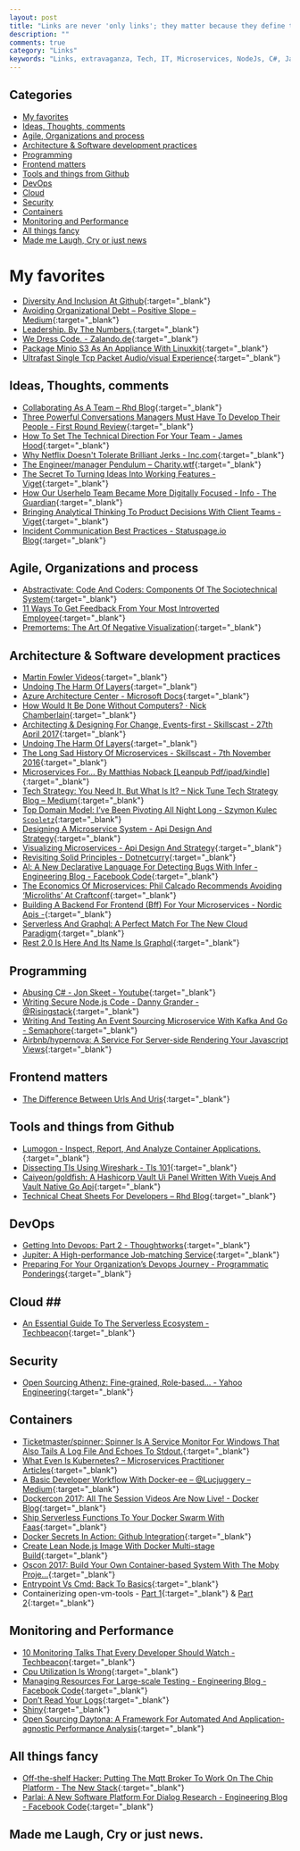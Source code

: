 ```yaml
---
layout: post
title: "Links are never 'only links'; they matter because they define the contours of what we can do."
description: ""
comments: true
category: "Links"
keywords: "Links, extravaganza, Tech, IT, Microservices, NodeJs, C#, Javascript, Solution architecture"
---
```


## Categories ##
* [My favorites](#favorites)
* [Ideas, Thoughts, comments](#ideas)
* [Agile, Organizations and process](#agile)
* [Architecture & Software development practices](#development)
* [Programming](#net)
* [Frontend matters](#web)
* [Tools and things from Github](#tools)
* [DevOps](#devops)
* [Cloud](#cloud)
* [Security](#security)
* [Containers](#containers)
* [Monitoring and Performance](#monitoring)
* [All things fancy](#buzz)
* [Made me Laugh, Cry or just news](#news)

# My favorites<a name="favorites"></a> #
* [Diversity And Inclusion At Github](https://diversity.github.com/){:target="_blank"}
* [Avoiding Organizational Debt – Positive Slope – Medium](https://medium.com/positiveslope/avoiding-organizational-debt-3e47760803a0){:target="_blank"}
* [Leadership. By The Numbers.](https://www.youtube.com/watch?v=3DogCty65L8&index=12&list=PLBzScQzZ83I_XNVXLzKPO00OiuWggaY1_){:target="_blank"}
* [We Dress Code. - Zalando.de](https://www.zalando.de/wedresscode/){:target="_blank"}
* [Package Minio S3 As An Appliance With Linuxkit](http://blog.alexellis.io/minio-linuxkit/){:target="_blank"}
* [Ultrafast Single Tcp Packet Audio/visual Experience](https://github.com/diracdeltas/FastestWebsiteEver){:target="_blank"}

## Ideas, Thoughts, comments <a name="ideas"></a> ##
* [Collaborating As A Team – Rhd Blog](https://developers.redhat.com/blog/2017/05/10/collaborating-as-a-team/){:target="_blank"}
* [Three Powerful Conversations Managers Must Have To Develop Their People - First Round Review](http://firstround.com/review/three-powerful-conversations-managers-must-have-to-develop-their-people/){:target="_blank"}
* [How To Set The Technical Direction For Your Team - James Hood](http://jlhood.com/how-to-set-team-technical-direction/){:target="_blank"}
* [Why Netflix Doesn't Tolerate Brilliant Jerks - Inc.com](https://www.inc.com/jim-schleckser/why-netflix-doesn-t-tolerate-brilliant-jerks.html){:target="_blank"}
* [The Engineer/manager Pendulum – Charity.wtf](https://charity.wtf/2017/05/11/the-engineer-manager-pendulum/){:target="_blank"}
* [The Secret To Turning Ideas Into Working Features - Viget](https://www.viget.com/articles/the-secret-to-turning-ideas-into-working-features){:target="_blank"}
* [How Our Userhelp Team Became More Digitally Focused - Info - The Guardian](https://www.theguardian.com/info/developer-blog/2017/may/15/how-our-userhelp-team-became-more-digitally-focused){:target="_blank"}
* [Bringing Analytical Thinking To Product Decisions With Client Teams - Viget](https://www.viget.com/articles/bringing-analytical-thinking-to-product-decisions-with-client-teams){:target="_blank"}
* [Incident Communication Best Practices - Statuspage.io Blog](http://blog.statuspage.io/incident-communication-best-practices){:target="_blank"}

## Agile, Organizations and process<a name="agile"></a> ##
* [Abstractivate: Code And Coders: Components Of The Sociotechnical System](http://blog.jessitron.com/2017/05/code-and-coders-components-of.html){:target="_blank"}
* [11 Ways To Get Feedback From Your Most Introverted Employee](https://m.signalvnoise.com/11-ways-to-get-feedback-from-your-most-introverted-employee-7a6317121b47){:target="_blank"}
* [Premortems: The Art Of Negative Visualization](https://medium.com/production-ready/premortems-the-art-of-negative-visualization-583081559ea1?__s=6izvcszagfpuqzzmdi2h){:target="_blank"}

## Architecture & Software development practices <a name="development"></a> ##
* [Martin Fowler Videos](https://martinfowler.com/videos.html#many-meanings-event){:target="_blank"}
* [Undoing The Harm Of Layers](https://nrkbeta.no/2017/04/29/undoing-the-harm-of-layers/?__s=amwwwz5judsp1dsfgko7){:target="_blank"}
* [Azure Architecture Center - Microsoft Docs](https://docs.microsoft.com/en-us/azure/architecture/){:target="_blank"}
* [How Would It Be Done Without Computers? · Nick Chamberlain](https://buildplease.com/pages/on-paper/){:target="_blank"}
* [Architecting & Designing For Change, Events-first - Skillscast - 27th April 2017](https://skillsmatter.com/skillscasts/9454-architecting-and-designing-for-change-events-first){:target="_blank"}
* [Undoing The Harm Of Layers](https://nrkbeta.no/2017/04/29/undoing-the-harm-of-layers/?__s=amwwwz5judsp1dsfgko7){:target="_blank"}
* [The Long Sad History Of Microservices - Skillscast - 7th November 2016](https://skillsmatter.com/skillscasts/8207-the-long-sad-history-of-microservices?__s=amwwwz5judsp1dsfgko7){:target="_blank"}
* [Microservices For… By Matthias Noback [Leanpub Pdf/ipad/kindle]](https://leanpub.com/microservices-for-everyone/?__s=amwwwz5judsp1dsfgko7){:target="_blank"}
* [Tech Strategy: You Need It, But What Is It? – Nick Tune Tech Strategy Blog – Medium](https://medium.com/nick-tune-tech-strategy-blog/tech-strategy-you-need-it-but-what-is-it-af292421e422?__s=amwwwz5judsp1dsfgko7){:target="_blank"}
* [Top Domain Model: I’ve Been Pivoting All Night Long - Szymon Kulec `Scooletz`](https://blog.scooletz.com/2017/05/08/top-domain-model-ive-been-pivoting-all-night-long/?__s=amwwwz5judsp1dsfgko7){:target="_blank"}
* [Designing A Microservice System - Api Design And Strategy](http://www.apiacademy.co/designing-a-system-of-microservices/){:target="_blank"}
* [Visualizing Microservices - Api Design And Strategy](http://www.apiacademy.co/visualizing-microservice-architecture/){:target="_blank"}
* [Revisiting Solid Principles - Dotnetcurry](http://www.dotnetcurry.com/software-gardening/1365/solid-principles){:target="_blank"}
* [Al: A New Declarative Language For Detecting Bugs With Infer - Engineering Blog - Facebook Code](https://code.facebook.com/posts/277643589367408/al-a-new-declarative-language-for-detecting-bugs-with-infer/){:target="_blank"}
* [The Economics Of Microservices: Phil Calçado Recommends Avoiding ‘Microliths’ At Craftconf](https://www.infoq.com/news/2017/05/economics-microservices){:target="_blank"}
* [Building A Backend For Frontend (Bff) For Your Microservices - Nordic Apis -](http://nordicapis.com/building-a-backend-for-frontend-shim-for-your-microservices/){:target="_blank"}
* [Serverless And Graphql: A Perfect Match For The New Cloud Paradigm](https://thenewstack.io/serverless-graphql-perfect-match-new-cloud-paradigm/){:target="_blank"}
* [Rest 2.0 Is Here And Its Name Is Graphql](https://www.sitepoint.com/rest-2-0-graphql/){:target="_blank"}

## Programming <a name="net"></a> ##
* [Abusing C# - Jon Skeet - Youtube](https://www.youtube.com/watch?v=JIlO_EebEQI){:target="_blank"}
* [Writing Secure Node.js Code - Danny Grander - @Risingstack](https://community.risingstack.com/writing-secure-node-js-code-danny-grander/){:target="_blank"}
* [Writing And Testing An Event Sourcing Microservice With Kafka And Go - Semaphore](https://semaphoreci.com/community/tutorials/writing-and-testing-an-event-sourcing-microservice-with-kafka-and-go){:target="_blank"}
* [Airbnb/hypernova: A Service For Server-side Rendering Your Javascript Views](https://github.com/airbnb/hypernova){:target="_blank"}

## Frontend matters <a name="web"></a> ##
* [The Difference Between Urls And Uris](https://danielmiessler.com/study/url-uri/){:target="_blank"}

## Tools and things from Github <a name="tools"></a> ##
* [Lumogon - Inspect, Report, And Analyze Container Applications.](https://lumogon.com/){:target="_blank"}
* [Dissecting Tls Using Wireshark - Tls 101](http://blog.catchpoint.com/2017/05/12/dissecting-tls-using-wireshark/){:target="_blank"}
* [Caiyeon/goldfish: A Hashicorp Vault Ui Panel Written With Vuejs And Vault Native Go Api](https://github.com/Caiyeon/goldfish){:target="_blank"}
* [Technical Cheat Sheets For Developers – Rhd Blog](https://developers.redhat.com/blog/2017/05/23/technical-cheat-sheets-for-developers/){:target="_blank"}

## DevOps<a name="devops"></a> ##
* [Getting Into Devops: Part 2 - Thoughtworks](https://www.thoughtworks.com/insights/blog/getting-devops-part-2){:target="_blank"}
* [Jupiter: A High-performance Job-matching Service](https://code.facebook.com/posts/222017798302928/jupiter-a-high-performance-job-matching-service/){:target="_blank"}
* [Preparing For Your Organization’s Devops Journey - Programmatic Ponderings](https://programmaticponderings.com/2017/05/10/preparing-for-your-organizations-devops-journey/){:target="_blank"}

## Cloud <a name="cloud"></a>##
* [An Essential Guide To The Serverless Ecosystem - Techbeacon](https://techbeacon.com/essential-guide-serverless-ecosystem){:target="_blank"}

## Security<a name="security"></a> ##
* [Open Sourcing Athenz: Fine-grained, Role-based... - Yahoo Engineering](https://yahooeng.tumblr.com/post/160481899076/open-sourcing-athenz-fine-grained-role-based){:target="_blank"}

## Containers <a name="containers"></a> ##
* [Ticketmaster/spinner: Spinner Is A Service Monitor For Windows That Also Tails A Log File And Echoes To Stdout.](https://github.com/Ticketmaster/spinner){:target="_blank"}
* [What Even Is Kubernetes? – Microservices Practitioner Articles](https://articles.microservices.com/what-even-is-kubernetes-1909b7bdda1c){:target="_blank"}
* [A Basic Developer Workflow With Docker-ee – @Lucjuggery – Medium](https://medium.com/lucjuggery/a-basic-developer-workflow-with-docker-ee-eb68bb1811b1){:target="_blank"}
* [Dockercon 2017: All The Session Videos Are Now Live! - Docker Blog](https://blog.docker.com/2017/05/dockercon-2017-session-videos-now-live/){:target="_blank"}
* [Ship Serverless Functions To Your Docker Swarm With Faas](https://finnian.io/blog/ship-serverless-functions-to-your-docker-swarm-with-faas/){:target="_blank"}
* [Docker Secrets In Action: Github Integration](http://blog.alexellis.io/swarm-secrets-in-action/){:target="_blank"}
* [Create Lean Node.js Image With Docker Multi-stage Build](https://hackernoon.com/create-lean-node-js-image-with-docker-multi-stage-build-252e927cbf3e){:target="_blank"}
* [Oscon 2017: Build Your Own Container-based System With The Moby Proje…](https://www.slideshare.net/chanezon/oscon-2017-build-your-own-containerbased-system-with-the-moby-project){:target="_blank"}
* [Entrypoint Vs Cmd: Back To Basics](http://www.johnzaccone.io/entrypoint-vs-cmd-back-to-basics/){:target="_blank"}
* Containerizing open-vm-tools - [Part 1](https://developers.redhat.com/blog/2017/03/23/containerizing-open-vm-tools-part-1-the-dockerfile-and-constructing-a-systemd-unit-file/){:target="_blank"} & [Part 2](https://developers.redhat.com/blog/2017/05/24/containerizing-open-vm-tools-part-2-atomic-cli-and-converting-to-a-systems-container/){:target="_blank"}

## Monitoring and Performance <a name="monitoring"></a> ##
* [10 Monitoring Talks That Every Developer Should Watch - Techbeacon](https://techbeacon.com/10-monitoring-talks-every-developer-should-watch){:target="_blank"}
* [Cpu Utilization Is Wrong](http://www.brendangregg.com/blog/2017-05-09/cpu-utilization-is-wrong.html){:target="_blank"}
* [Managing Resources For Large-scale Testing - Engineering Blog - Facebook Code](https://code.facebook.com/posts/1708075792818517/managing-resources-for-large-scale-testing/){:target="_blank"}
* [Don’t Read Your Logs](https://medium.com/@chimeracoder/dont-read-your-logs-13586c790202?__s=6izvcszagfpuqzzmdi2h){:target="_blank"}
* [Shiny](https://shiny.rstudio.com/?__s=6izvcszagfpuqzzmdi2h){:target="_blank"}
* [Open Sourcing Daytona: A Framework For Automated And Application-agnostic Performance Analysis](https://yahooeng.tumblr.com/post/160987779296/open-sourcing-daytona-a-framework-for-automated){:target="_blank"}

## All things fancy <a name="buzz"></a> ##
* [Off-the-shelf Hacker: Putting The Mqtt Broker To Work On The Chip Platform - The New Stack](https://thenewstack.io/off-shelf-hacker-putting-mqtt-broker-work-chip-platform/){:target="_blank"}
* [Parlai: A New Software Platform For Dialog Research - Engineering Blog - Facebook Code](https://code.facebook.com/posts/266433647155520/parlai-a-new-software-platform-for-dialog-research/){:target="_blank"}

## Made me Laugh, Cry or just news. <a name="news"></a> ##
